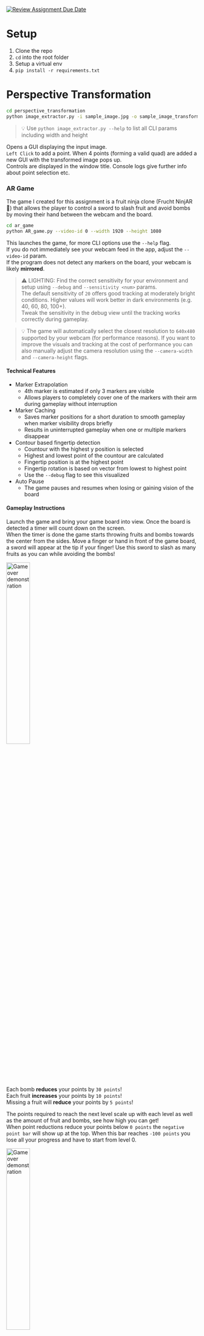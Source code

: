 [![Review Assignment Due Date](https://classroom.github.com/assets/deadline-readme-button-22041afd0340ce965d47ae6ef1cefeee28c7c493a6346c4f15d667ab976d596c.svg)](https://classroom.github.com/a/-leASaOw)

# Setup

1. Clone the repo
2. `cd` into the root folder
3. Setup a virtual env
4. `pip install -r requirements.txt`

# Perspective Transformation


```sh
cd perspective_transformation
python image_extractor.py -i sample_image.jpg -o sample_image_transformed.jpg
```
> 💡 Use `python image_extractor.py --help` to list all CLI params including width and height

Opens a GUI displaying the input image.  
`Left Click` to add a point. When 4 points (forming a valid quad) are added a new GUI with the transformed image pops up.  
Controls are displayed in the window title. Console logs give further info about point selection etc.

### AR Game

The game I created for this assignment is a fruit ninja clone (Frucht NinjAR 🧠) that allows the player to control a sword to slash fruit and avoid bombs by moving their hand between the webcam and the board.

```sh
cd ar_game
python AR_game.py --video-id 0 --width 1920 --height 1080
```

This launches the game, for more CLI options use the `--help` flag.    
If you do not immediately see your webcam feed in the app, adjust the `--video-id` param.  
If the program does not detect any markers on the board, your webcam is likely **mirrored**.    

> ⚠️ LIGHTING: Find the correct sensitivity for your environment and setup using `--debug` and `--sensitivity <num>` params.  
The default sensitivity of `20` offers good tracking at moderately bright conditions. Higher values will work better in dark environments (e.g. 40, 60, 80, 100+).  
Tweak the sensitivity in the debug view until the tracking works correctly during gameplay.  

> 💡 The game will automatically select the closest resolution to `640x480` supported by your webcam (for performance reasons).
If you want to improve the visuals and tracking at the cost of performance you can also manually adjust the camera resolution using the `--camera-width` and `--camera-height` flags.

#### Technical Features

- Marker Extrapolation
    - 4th marker is estimated if only 3 markers are visible
    - Allows players to completely cover one of the markers with their arm during gameplay without interruption
- Marker Caching 
    - Saves marker positions for a short duration to smooth gameplay when marker visibility drops briefly
    - Results in uninterrupted gameplay when one or multiple markers disappear
- Contour based fingertip detection
    - Countour with the highest y position is selected
    - Highest and lowest point of the countour are calculated
    - Fingertip position is at the highest point
    - Fingertip rotation is based on vector from lowest to highest point
    - Use the `--debug` flag to see this visualized
- Auto Pause
    - The game pauses and resumes when losing or gaining vision of the board

#### Gameplay Instructions

Launch the game and bring your game board into view. Once the board is detected a timer will count down on the screen.  
When the timer is done the game starts throwing fruits and bombs towards the center from the sides.
Move a finger or hand in front of the game board, a sword will appear at the tip if your finger! Use this sword to slash as many fruits as you can while avoiding the bombs!

<img src="doc/gameplay.gif" width="35%" alt="Game over demonstration">


Each bomb **reduces** your points by `30 points`!  
Each fruit **increases** your points by `10 points`!  
Missing a fruit will **reduce** your points by `5 points`!  

The points required to reach the next level scale up with each level as well as the amount of fruit and bombs, see how high you can get!   
When point reductions reduce your points below `0 points` the `negative point bar` will show up at the top. When this bar reaches `-100 points` you lose all your progress and have to start from level 0.

<img src="doc/game_over.gif" width="35%" alt="Game over demonstration">

### AR Game (3D)

A simple extension of the sample app. Marker IDs 4 and 5 are mapped to [enton.obj](ar_game_3d/enton.obj) and [glurak.obj](ar_game_3d/glurak.obj).  
When the markers are within a certain distance of each other, the characters will start attacking each other. They use the default scaling animation to attack.  
The first character that drops to 0 health shrinks and disappears.

```sh
cd ar_game
python AR_game_3d.py
```

**Known Issues**
- No matter which model I tried or how I exported them from blender I couldn't get the model to have textures.  
- The models often invert their rotation briefly, likely due to the way marker position and rotation are calculated.  
- Rotation on the local up axis didn't work so I couldn't get the models to turn towards each other, probably due to them being rotated differently in the model itself and the sample logic doesn't account for that

## Sources

All assets used are free to use, modify and distribute non-commercially.

Asset Sources: 
- https://catdev-pixelarts.itch.io/catdevs-exotics-swords (Sword)
- https://jennpixel.itch.io/fruits-pack-12 (Fruits)
- https://ahninniah.itch.io/free-game-items-pack-2 (Bomb)
- https://www.cgtrader.com/free-3d-models/animals/reptile/animated-charizard-pokemon-3d-model (3D Model)
